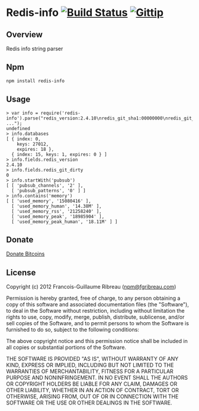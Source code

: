Redis-info [![Build Status](https://secure.travis-ci.org/FGRibreau/node-redis-info.png)](http://travis-ci.org/FGRibreau/node-redis-info) [![Gittip](http://badgr.co/gittip/fgribreau.png)](https://www.gittip.com/fgribreau/)
======================

Overview
--------

 Redis info string parser

Npm
------------

```bash
npm install redis-info
```

Usage
--------
```
> var info = require('redis-info').parse("redis_version:2.4.10\nredis_git_sha1:00000000\nredis_git_dirty:0\narch_bits:64\n ...");
undefined
> info.databases
[ { index: 0,
    keys: 27012,
    expires: 18 },
  { index: 15, keys: 1, expires: 0 } ]
> info.fields.redis_version
2.4.10
> info.fields.redis_git_dirty
0
> info.startWith('pubsub')
[ [ 'pubsub_channels', '2' ],
  [ 'pubsub_patterns', '0' ] ]
> info.contains('memory')
[ [ 'used_memory', '15080416' ],
  [ 'used_memory_human', '14.38M' ],
  [ 'used_memory_rss', '21258240' ],
  [ 'used_memory_peak', '18985904' ],
  [ 'used_memory_peak_human', '18.11M' ] ]
```

## Donate
[Donate Bitcoins](https://coinbase.com/checkouts/fc3041b9d8116e0b98e7d243c4727a30)

License
-------
Copyright (c) 2012 Francois-Guillaume Ribreau (npm@fgribreau.com)

Permission is hereby granted, free of charge, to any person obtaining a copy
of this software and associated documentation files (the "Software"), to deal
in the Software without restriction, including without limitation the rights
to use, copy, modify, merge, publish, distribute, sublicense, and/or sell
copies of the Software, and to permit persons to whom the Software is
furnished to do so, subject to the following conditions:

The above copyright notice and this permission notice shall be included in
all copies or substantial portions of the Software.

THE SOFTWARE IS PROVIDED "AS IS", WITHOUT WARRANTY OF ANY KIND, EXPRESS OR
IMPLIED, INCLUDING BUT NOT LIMITED TO THE WARRANTIES OF MERCHANTABILITY,
FITNESS FOR A PARTICULAR PURPOSE AND NONINFRINGEMENT. IN NO EVENT SHALL THE
AUTHORS OR COPYRIGHT HOLDERS BE LIABLE FOR ANY CLAIM, DAMAGES OR OTHER
LIABILITY, WHETHER IN AN ACTION OF CONTRACT, TORT OR OTHERWISE, ARISING FROM,
OUT OF OR IN CONNECTION WITH THE SOFTWARE OR THE USE OR OTHER DEALINGS IN
THE SOFTWARE.
